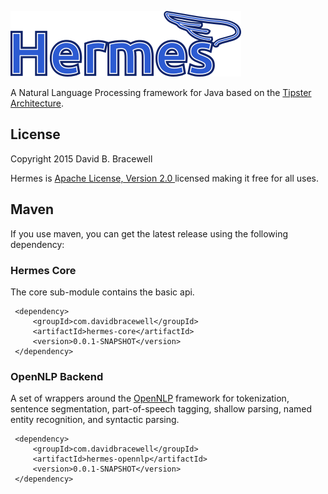 ![Hermes](https://github.com/dbracewell/hermes/blob/gh-pages/images/hermes.png)

A Natural Language Processing framework for Java based on the [Tipster Architecture](http://cs.nyu.edu/cs/faculty/grishman/tipster.html).

## License
Copyright 2015 David B. Bracewell

Hermes is [Apache License, Version 2.0 ](LICENSE) licensed making it free for all uses.

## Maven
If you use maven, you can get the latest release using the following dependency:

### Hermes Core
The core sub-module contains the basic api.
```
 <dependency>
     <groupId>com.davidbracewell</groupId>
     <artifactId>hermes-core</artifactId>
     <version>0.0.1-SNAPSHOT</version>
 </dependency>
```

### OpenNLP Backend
A set of wrappers around the [OpenNLP](https://opennlp.apache.org/) framework for tokenization, sentence segmentation, part-of-speech tagging, shallow parsing, named entity recognition, and syntactic parsing.
```
 <dependency>
     <groupId>com.davidbracewell</groupId>
     <artifactId>hermes-opennlp</artifactId>
     <version>0.0.1-SNAPSHOT</version>
 </dependency>
```

